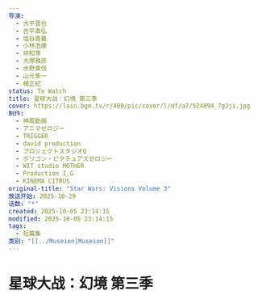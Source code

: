 ```yaml
---
导演:
  - 大平晋也
  - 吉平直弘
  - 塩谷直義
  - 小林浩康
  - 垪和等
  - 大塚雅彦
  - 水野貴信
  - 山元隼一
  - 橘正紀
status: To Watch
title: 星球大战：幻境 第三季
cover: https://lain.bgm.tv/r/400/pic/cover/l/df/a7/524894_7gJji.jpg
制作:
  - 神風動画
  - アニマゼロジー
  - TRIGGER
  - david production
  - プロジェクトスタジオQ
  - ポリゴン・ピクチュアズゼロジー
  - WIT studio MOTHER
  - Production I.G
  - KINEMA CITRUS
original-title: "Star Wars: Visions Volume 3"
放送开始: 2025-10-29
话数: "*"
created: 2025-10-05 23:14:15
modified: 2025-10-05 23:14:15
tags:
  - 短篇集
类别: "[[../Museion|Museion]]"
---
```


# 星球大战：幻境 第三季